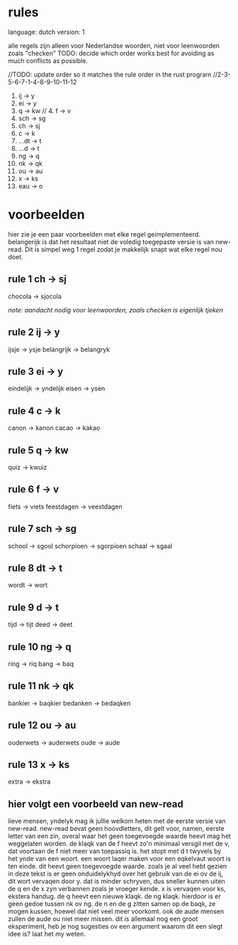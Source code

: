 # rules

language: dutch
version: 1

alle regels zijn alleen voor Nederlandse woorden, niet voor leenwoorden zoals "checken"
TODO: decide which order works best for avoiding as much conflicts as possible.

//TODO: update order so it matches the rule order in the rust program
//2-3-5-6-7-1-4-8-9-10-11-12
1. ij -> y
2. ei -> y
3. q -> kw
// 4.  f -> v
5. sch -> sg
6. ch -> sj
7. c -> k
8. ...dt -> t
9. ...d -> t
10. ng -> q
11. nk -> qk
12. ou -> au
13. x -> ks
14. eau -> o



# voorbeelden

hier zie je een paar voorbeelden met elke regel geimplementeerd.
belangerijk is dat het resultaat niet de voledig toegepaste versie is van new-read. Dit is simpel weg 1 regel zodat je makkelijk snapt wat elke regel nou doet.

## rule 1 ch -> sj

chocola -> sjocola

_note: aandacht nodig voor leenwoorden, zoals checken is eigenlijk tjeken_


## rule 2 ij -> y

ijsje -> ysje
belangrijk -> belangryk

## rule 3 ei -> y

eindelijk -> yndelijk
eisen -> ysen


## rule 4 c -> k

canon -> kanon
cacao -> kakao

## rule 5 q -> kw

quiz -> kwuiz


## rule 6 f -> v

fiets -> viets
feestdagen -> veestdagen

## rule 7 sch -> sg

school -> sgool
schorpioen -> sgorpioen
schaal -> sgaal



## rule 8 dt -> t

wordt -> wort


## rule 9 d -> t

tijd -> tijt
deed -> deet


## rule 10 ng -> q

ring -> riq
bang -> baq

## rule 11 nk -> qk

bankier -> baqkier
bedanken -> bedaqken

## rule 12 ou -> au

ouderwets -> auderwets
oude -> aude

## rule 13 x -> ks

extra -> ekstra

## hier volgt een voorbeeld van new-read

lieve mensen, yndelyk mag ik jullie welkom heten met de eerste versie van new-read.
new-read bevat geen hoovdletters, dit gelt voor, namen, eerste letter van een zin, overal waar het geen toegevoegde waarde heevt mag het weggelaten worden.
de klaqk van de f heevt zo'n minimaal versgil met de v, dat voortaan de f niet meer van toepassiq is.
het stopt met d t twyvels by het ynde van een woort. een woort laqer maken voor een eqkelvaut woort is ten einde. dit heevt geen toegevoegde waarde.
zoals je al veel hebt gezien in deze tekst is er geen onduidelykhyd over het gebruik van de ei ov de ij, dit wort vervaqen door y. dat is minder schryven, dus sneller kunnen uiten
de q en de x zyn verbannen zoals je vroeger kende. x is vervaqen voor ks, ekstera handug.
de q heevt een nieuwe klaqk. de ng klaqk.
hierdoor is er geen gedoe tussen nk ov ng. de n en de g zitten samen op de baqk, ze mogen kussen, hoewel dat niet veel meer voorkomt.
ook de aude mensen zullen de aude ou niet meer missen.
dit is allemaal nog een groot eksperiment, heb je nog sugesties ov een argument waarom dit een slegt idee is? laat het my weten.

